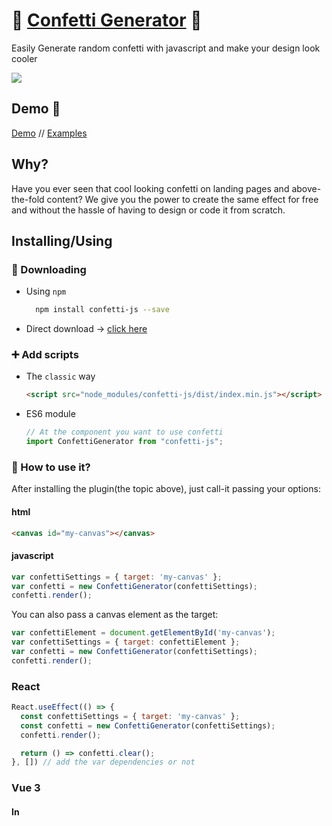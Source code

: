 # 🎉 <a href="https://agezao.github.io/confetti-js" target="_blank">Confetti Generator</a> 🎉
Easily Generate random confetti with javascript and make your design look cooler

<a href="https://www.npmjs.com/package/confetti-js"><img src="https://badge.fury.io/js/confetti-js.svg"></a>

## Demo 🚀
<a href="https://agezao.github.io/confetti-js" target="_blank">Demo</a> // <a href="https://agezao.github.io/confetti-js/examples" target="_blank">Examples</a>

## Why?
Have you ever seen that cool looking confetti on landing pages and above-the-fold content? We give you the power to create the same effect for free and without the hassle of having to design or code it from scratch.

## Installing/Using
### 📲 Downloading
- Using `npm`

  ```bash
    npm install confetti-js --save
  ```

- Direct download -> [click here](https://github.com/agezao/confetti-js/archive/master.zip)

### ➕ Add scripts
- The `classic` way
  ```html
  <script src="node_modules/confetti-js/dist/index.min.js"></script>
  ```

- ES6 module

  ```javascript
  // At the component you want to use confetti
  import ConfettiGenerator from "confetti-js";
  ```

### 🤔 How to use it?
After installing the plugin(the topic above), just call-it passing your options:
#### html
```html
<canvas id="my-canvas"></canvas>
```

#### javascript
```javascript
var confettiSettings = { target: 'my-canvas' };
var confetti = new ConfettiGenerator(confettiSettings);
confetti.render();
```

You can also pass a canvas element as the target:
```javascript
var confettiElement = document.getElementById('my-canvas');
var confettiSettings = { target: confettiElement };
var confetti = new ConfettiGenerator(confettiSettings);
confetti.render();
```

### React

```jsx
React.useEffect(() => {
  const confettiSettings = { target: 'my-canvas' };
  const confetti = new ConfettiGenerator(confettiSettings);
  confetti.render();

  return () => confetti.clear();
}, []) // add the var dependencies or not
```

### Vue 3

#### In <script setup>
```javascript
import ConfettiGenerator from 'confetti-js'

const canvas = ref()
const generator = ref()

onMounted(() => {
  generator.value = new ConfettiGenerator({ target: canvas })
  generator.value?.render()
})

onUnmounted(() => {
  generator.value?.clear()
})
```
```html
<template>
  <canvas ref="canvas"></canvas>
</template>
```

done!

## Options

| Attribute | Description | Example value | Default value |
|---------------------------|-------------|--------------------|---------|
| *`target`* | The Id tag or node of the canvas that will be used | 'my-canvas' | 'confetti-holder' |
| *`max`* | The number of props(confetti) to be rendered | 11 | 80 |
| *`size`* | Prop size | 1.8 | 1 |
| *`animate`* | If the confetti should fall | false | true |
| *`respawn`* | If the confetti should be recreated after going off-screen | false | true |
| *`clock`* | The speed confetti fall | 50 | 25 |
| *`props`* | The type of props(confetti) that should be rendered. In addition to those listed in the default, there's a special "svg" type which requires further configuration and is detailed below. | ['circle', 'square'] | ['circle', 'square', 'triangle', 'line'] |
| *`colors`* | The color to be rendered on the confetti. By default, RGB format inside an array. | [[0,0,0], [255,255,255]] | [[165,104,246],[230,61,135],[0,199,228],[253,214,126]] |
| *`start_from_edge`* | Whether the confettis should fall from the top of the screen (or should move up from the bottom) | true | false |
| *`width`* | Canvas width | 960 | *window size* |
| *`height`* | Canvas height | 767 | *window height* |
| *`rotate`* | If set to `true`, SVG and squares will rotate while falling. | `true` | `false` |

### Special SVG particle type

There is an extra special partical type ("prop") which allows you to render SVGs as confetti particles. For example:

```json
{
  "props": [
    "circle",
    "square",
    { "type": "svg", "src": "site/hat.svg" }
  ]
}
```

You must specify the `type` and `src` properties. There are also a few other configuration properties available to SVG objects:


| Attribute | Description | Example value | Default value |
|---------------------------|-------------|--------------------|---------|
| *`size`* | Set the size of the SVG when it renders as a particle. | `25` | `15` |
| *`weight`* | The probability of this particle being rendered, where 1 is a regular weight, and 0.1 is uncommon. | `0.5` | `1` |

## API
Using the object generated by `new ConfettiGenerator()` is pretty easy, there're just two main methods actually.

| Method | Description |
|---------------------------|-------------|
| *`render`* | Render the confetti at the config `<canvas/>` |
| *`clear`* | Clear the `<canvas/>` where the confetti where rendered |

```javascript
var confetti = new ConfettiGenerator();
confetti.render();
//
confetti.clear();
```

## License
You can use/hack/re-distribute/do whatever you want with this for free without having to credit the author or anything. Go on, just do it.

_But if you take the time to contribute with the project it would be nice too, just saying :)_

## Thanks
Special thanks to _["Paper Matthew"](https://codepen.io/paper_matthew/pen/PNxrbK)_ on codepen for providing the starting point wich I fork to build this. You are awesome.
